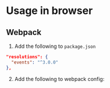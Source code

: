 # Usage in browser

## Webpack

1.  Add the following to `package.json`

```json
"resolutions": {
  "events": "^3.0.0"
},
```

2.  Add the following to webpack config:

```js
```
